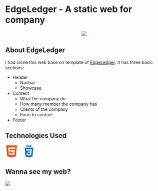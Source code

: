 # EdgeLedger - A static web for company 
<div id="header" align="center">
  <img src="https://media.giphy.com/media/BNbm4jKFVC31dYUaoh/giphy.gif" width="250"/>
</div>

## About EdgeLedger
I had clone this web base on template of <a href="https://river-tea.github.io/EdgeLedget/">EdgeLedger</a>.
It has three basic sections:
- Header 
  - Navbar
  - Showcase
- Content
  - What the company do
  - How many member the company has
  - Clients of the company
  - Form to contact
- Footer 

## Technologies Used
<div>
  <img src="https://github.com/devicons/devicon/blob/master/icons/html5/html5-original.svg" title="HTML5" alt="HTML" width="40" height="40"/>&nbsp; &nbsp;
  <img src="https://github.com/devicons/devicon/blob/master/icons/css3/css3-plain-wordmark.svg"  title="CSS3" alt="CSS" width="40" height="40"/>&nbsp; &nbsp;
</div>

<!-- ## Acknowledgments
-  -->

## Wanna see my web?  
<a href="https://river-tea.github.io/EdgeLedget/"><img src="https://media.giphy.com/media/mO9jsfWOhd6oX39rKb/giphy.gif" width=150> </a>

